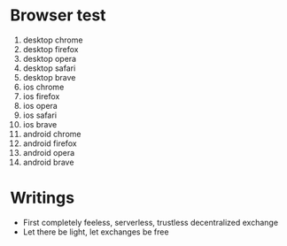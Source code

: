 # Browser test

1.  desktop chrome
2.  desktop firefox
3.  desktop opera
4.  desktop safari
5.  desktop brave
6.  ios chrome
7.  ios firefox
8.  ios opera
9.  ios safari
10. ios brave
11. android chrome
12. android firefox
13. android opera
14. android brave

# Writings

-   First completely feeless, serverless, trustless decentralized exchange
-   Let there be light, let exchanges be free
